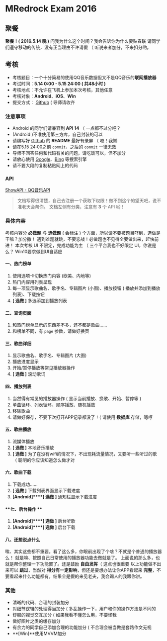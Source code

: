 # MRedrock Exam 2016

## 聚餐

**聚餐！( 2016.5.14 晚 )** 问我为什么这个时间？我会告诉你为什么要贴春联
请同学们遵守移动的传统，没有正当理由不许请假 （ 听说来者加分，不来扣分哟。

## 考核

- 考核题目：一个十分简易的使用QQ音乐数据但又不是QQ音乐的**联网播放器**
- 考试时间：**5.14 0:00 - 5.15 24:00 ( 共48小时 )**
- 考核地点：不允许在飞机上参加本次考核，其他任意
- 考核对象：**Android**、**iOS**、**Win**
- 提交方式： [Github](https://github.com/)  ( 导师请收齐

### 注意事项

- Android 的同学们请兼容到 **API 14** （ 一点都不过分吧？
- (Android )不准使用第三方库，自己封装的可以
- 请编写好 [Github](https://github.com/) 的 **README** 最好有录屏 （ 嗯！我懒
- 请在5.15 24:00之前 `commit`，之后的 `commit` 一律无效
- 导师不回答任何和代码有关的问题，请吃饭可以，但不加分
- 请放心使用 [Google](https://www.google.com/)、[Bing](https://www.bing.com/) 等搜索引擎
- 请不要大段的复制粘贴网上的代码

### API
[ShowAPI - QQ音乐API](https://www.showapi.com/api/lookPoint/213/4)
> 文档写得很清楚，自己去注册一个获取下权限！做不到这个的望天吧，说不准老天会帮你。
> 文档左侧有分类，注意有 **3** 个 API 哟！

### 具体内容

考核内容分 **必做题** 与 **选做题**  ( 会标注 ) 个方面，所以请不要被题目吓到，选做是干嘛？加分撒！
遇到难题就跳，不要恋战！必做题也不见得全要做出来，赶快前进！
本次考核 UI 不限定，完成功能为主 （ 三个平台我也不好限定 UI，你说是么？
Win10要求做到UI自适应

#### **一、热门榜单**

1. 使用选项卡切换热门内容 (欧美、内地等)
2. 热门内容用列表呈现
3. 每一项显示歌曲名、歌手名、专辑图片 (小图)、播放按钮 ( 播放并添加到播放列表)、下载按钮
4. **[ 选做 ]** 多选添加到播放列表

#### **二、查询页面**

1. 和热门榜单显示的东西差不多，还不都是歌曲……
2. 和榜单不同，有 `page` 参数，请做好换页

#### **三、歌曲详细**

1. 显示歌曲名、歌手名、专辑图片 (大图)
2. 播放进度显示
3. 开始/暂停播放等常见播放器操作
4. **[ 选做 ]** 滚动歌词

#### **四、播放列表**

1. 当然得有常见的播放器操作 ( 显示当前播放、换歌、开始、暂停等 )
2. 单曲循环、列表循环、顺序播放、随机播放
3. 移除歌曲
4. 请做好保存，不要下次打开APP记录都没了！( 请使用 **数据库** 存储，嗯哼

#### **五、歌曲播放**

1. 流媒体播放
2. **[ 选做 ]** 本地音乐播放 
3. **[ 选做 ]** 为了在没有wifi的情况下，不出现耗流量情况，又要听一些听过的歌 （ 聪明的你应该知道怎么做才对

#### **六、歌曲下载**

1. 下载成功……
2. **[ 选做 ]** 下载列表界面显示下载进度
3. **[Android]****[ 选做 ]** 通知栏显示下载进度

#### **七、后台操作 **

1. **[Android]****[ 选做 ]** 后台听歌
2. **[Android]****[ 选做 ]** 后台下载

#### **八、还想说点什么**

唉、其实这些都不重要。看了这么多，你眼前出现了个啥？不就是个普通的播放器么！
就是嘛、按照自己日常使用的播放器功能去做就是了。
上面说的那么多，也就是帮你整理一下功能罢了。还是鼓励 **自由发挥**（ 这点也很重要
以上功能做不出来可以 **跳过**，当然对 **得分有一定影响**，但还是要想办法让你APP看起来 **完整**，不要看起来什么功能都有，结果全是假的来见老夫，我会踢人的我跟你讲。

### 其他

- 清晰的代码、合理的封装加分
- 对细节逻辑的处理得当加分 ( 多乱操作一下，用户和你的操作方法是不同的
- 舒服的视觉交互加分 ( 如果我看不懂怎么用，不要怪我
- 做好图片之类的缓存加分
- 有余力的同学自己添加合理的功能加分 ( 不合理会被当做是套路作文无视
- **[Win]**使用MVVM加分
